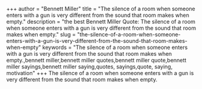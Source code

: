 +++
author = "Bennett Miller"
title = "The silence of a room when someone enters with a gun is very different from the sound that room makes when empty."
description = "the best Bennett Miller Quote: The silence of a room when someone enters with a gun is very different from the sound that room makes when empty."
slug = "the-silence-of-a-room-when-someone-enters-with-a-gun-is-very-different-from-the-sound-that-room-makes-when-empty"
keywords = "The silence of a room when someone enters with a gun is very different from the sound that room makes when empty.,bennett miller,bennett miller quotes,bennett miller quote,bennett miller sayings,bennett miller saying,quotes, sayings,quote, saying, motivation"
+++
The silence of a room when someone enters with a gun is very different from the sound that room makes when empty.
